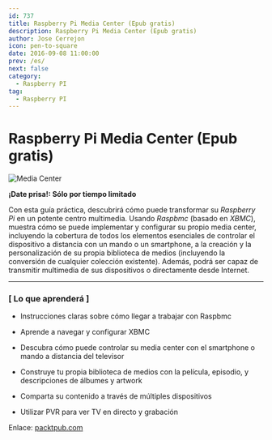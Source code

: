 ```yaml
---
id: 737
title: Raspberry Pi Media Center (Epub gratis)
description: Raspberry Pi Media Center (Epub gratis)
author: Jose Cerrejon
icon: pen-to-square
date: 2016-09-08 11:00:00
prev: /es/
next: false
category:
  - Raspberry PI
tag:
  - Raspberry PI
---
```


# Raspberry Pi Media Center (Epub gratis)

![Media Center](/images/2016/08/mediaCenter.png)

**¡Date prisa!: Sólo por tiempo limitado**

Con esta guía práctica, descubrirá cómo puede transformar su *Raspberry Pi* en un potente centro multimedia. Usando *Raspbmc* (basado en *XBMC*),  muestra cómo se puede implementar y configurar su propio media center, incluyendo la cobertura de todos los elementos esenciales de controlar el dispositivo a distancia con un mando o un smartphone, a la creación y la personalización de su propia biblioteca de medios (incluyendo la conversión de cualquier colección existente). Además, podrá ser capaz de transmitir multimedia de sus dispositivos o directamente desde Internet.
- - -
### [ Lo que aprenderá ]

* Instrucciones claras sobre cómo llegar a trabajar con Raspbmc

* Aprende a navegar y configurar XBMC

* Descubra cómo puede controlar su media center con el smartphone o mando  a distancia del televisor

* Construye tu propia biblioteca de medios con la película, episodio, y descripciones de álbumes y artwork

* Comparta su contenido a través de múltiples dispositivos

* Utilizar PVR para ver TV en directo y grabación

Enlace: [packtpub.com](https://www.packtpub.com/packt/offers/free-learning)